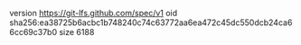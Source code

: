 version https://git-lfs.github.com/spec/v1
oid sha256:ea38725b6acbc1b748240c74c63772aa6ea472c45dc550dcb24ca66cc69c37b0
size 6188
